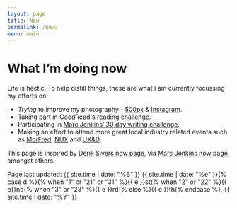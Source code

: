 ```yaml
---
layout: page
title: Now
permalink: /now/
menu: main
---
```

<h1>What I’m doing now</h1>

Life is hectic. To help distill things, these are what I am currently focussing my efforts on:

* _Trying_ to improve my photography - [500px](https://www.500px.com/jibubo/) &amp; [Instagram](https://www.instagram.com/jibubo/).
* Taking part in [GoodRead](https://www.goodreads.com/user_challenges/4380722)'s reading challenge.
* Participating in [Marc Jenkins’ 30 day writing challenge](https://marcjenkins.co.uk/the-30-day-writing-challenge/).
* Making an effort to attend more great local industry related events such as [McrFred](http://www.meetup.com/McrFRED/), [NUX](http://nuxuk.org/) and [UX&D](http://www.meetup.com/McrUXD/).

This page is inspired by [Derik Sivers now page](https://sivers.org/nowff), via [Marc Jenkins now page](https://marcjenkins.co.uk/now/), amongst others.

<p class="post__meta post__meta--mini">Page last updated:
  <time datetime="{{ site.time | date:"%Y-%m-%d" }}">
    {{ site.time | date: "%B" }}
    {{ site.time | date: "%e" }}{% case d %}{% when "1" or "21" or "31" %}{{ e }}st{% when "2" or "22" %}{{ e}}nd{% when "3" or "23" %}{{ e }}rd{% else %}{{ e }}th{% endcase %},
    {{ site.time | date: "%Y" }}
  </time>
</p>
